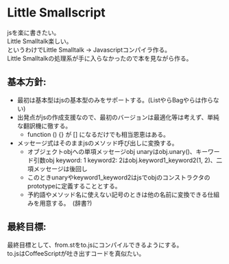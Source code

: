 Little Smallscript
==================
jsを楽に書きたい。   
Little Smalltalk楽しい。   
というわけでLittle Smalltalk -> Javascriptコンパイラ作る。   
Little Smalltalkの処理系が手に入らなかったので本を見ながら作る。   

基本方針:
---------
* 最初は基本型はjsの基本型のみをサポートする。(ListやらBagやらは作らない)
* 出発点がjsの作成支援なので、最初のバージョンは最適化等は考えず、単純な翻訳機に徹する。
  * function () {} が [] になるだけでも相当恩恵はある。
* メッセージ式はそのままjsのメソッド呼び出しに変換する。
  * オブジェクトobjへの単項メッセージobj unaryはobj.unary()、キーワード引数obj keyword: 1 keyword2: 2はobj.keyword1_keyword2(1, 2)、二項メッセージは後回し
  * このときunaryやkeyword1_keyword2はjsでobjのコンストラクタのprototypeに定義することとする。
  * 予約語やメソッド名に使えない記号のときは他の名前に変換できる仕組みを用意する。　(辞書?)

最終目標:
---------
最終目標として、from.stをto.jsにコンパイルできるようにする。   
to.jsはCoffeeScriptが吐き出すコードを真似たい。    